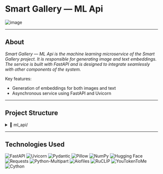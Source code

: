 # Smart Gallery — ML Api
![image](https://github.com/user-attachments/assets/daa4de53-04fd-4726-8ad8-02144d0c8279)

___
## About
*Smart Gallery — ML Api is the machine learning microservice of the Smart Gallery project. It is responsible for generating image and text embeddings. The service is built with FastAPI and is designed to integrate seamlessly with other components of the system.*

Key features:
- Generation of embeddings for both images and text  
- Asynchronous service using FastAPI and Uvicorn  

___
## Project Structure

<details>
  <summary>📂 ml_api/</summary>
  <ul>
    <li>📄 <code>.dockerignore</code> — Files and folders excluded from Docker build context</li>
    <li>📄 <code>Dockerfile</code> — Instructions for building the ML service Docker image</li>
    <li>📄 <code>requirements.txt</code> — Python dependencies for the ML microservice</li>
    <details>
      <summary>📂 app/</summary>
      <ul>
        <li>📄 <code>main.py</code> — Entry point of the FastAPI ML service</li>
        <li>📄 <code>config.py</code> — Configuration for model and app settings</li>
        <li>📄 <code>router.py</code> — API routes for text-to-image search and embeddings</li>
        <li>📄 <code>schemas.py</code> — Pydantic models for request/response validation</li>
        <details>
          <summary>📂 sm_clip/</summary>
          <ul>
            <li>📄 <code>__init__.py</code> — Marks the sm_clip module</li>
            <li>📄 <code>base_clip.py</code> — Abstract base class for CLIP models</li>
            <li>📄 <code>clip_vit_b_32.py</code> — CLIP ViT-B/32 model wrapper implementation</li>
            <li>📄 <code>ruclip_clip993.py</code> — RuClip finetuned on clip993</li>
          </ul>
        </details>
      </ul>
    </details>
  </ul>
</details>

___
## Technologies Used
![FastAPI](https://img.shields.io/badge/FastAPI-API-009688?logo=fastapi)   ![Uvicorn](https://img.shields.io/badge/Uvicorn-ASGI-333333?logo=uvicorn)   ![Pydantic](https://img.shields.io/badge/Pydantic-Validation-4B8BBE?logo=pydantic)   ![Pillow](https://img.shields.io/badge/Images-Pillow-316192)   ![NumPy](https://img.shields.io/badge/Numerics-NumPy-013243?logo=numpy)   ![Hugging Face](https://img.shields.io/badge/ModelHub-HuggingFace-FF4C7B?logo=huggingface)   ![Requests](https://img.shields.io/badge/HTTP-Requests-20232A)   ![Python-Multipart](https://img.shields.io/badge/Uploads-Multipart-FFD43B)   ![Aiofiles](https://img.shields.io/badge/Async-FileIO-6A5ACD)   ![RuCLIP](https://img.shields.io/badge/Model-RuCLIP-orange)   ![YouTokenToMe](https://img.shields.io/badge/Tokenizer-YouTokenToMe-blue)   ![Cython](https://img.shields.io/badge/Cython-Accelerated-FF6600)
